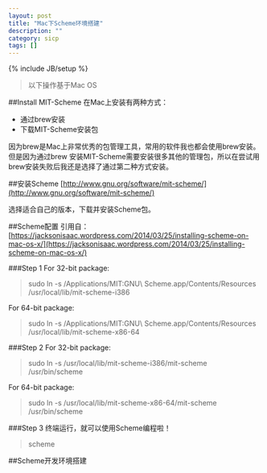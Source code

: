 ```yaml
---
layout: post
title: "Mac下Scheme环境搭建"
description: ""
category: sicp
tags: []
---
```

{% include JB/setup %}

> 以下操作基于Mac OS


##Install MIT-Scheme
在Mac上安装有两种方式：

- 通过brew安装
- 下载MIT-Scheme安装包

因为brew是Mac上非常优秀的包管理工具，常用的软件我也都会使用brew安装。但是因为通过brew 安装MIT-Scheme需要安装很多其他的管理包，所以在尝试用brew安装失败后我还是选择了通过第二种方式安装。


##安装Scheme
[http://www.gnu.org/software/mit-scheme/](http://www.gnu.org/software/mit-scheme/)

选择适合自己的版本，下载并安装Scheme包。


##Scheme配置
引用自：[https://jacksonisaac.wordpress.com/2014/03/25/installing-scheme-on-mac-os-x/](https://jacksonisaac.wordpress.com/2014/03/25/installing-scheme-on-mac-os-x/)

###Step 1
For 32-bit package:
> sudo ln -s /Applications/MIT\:GNU\ Scheme.app/Contents/Resources /usr/local/lib/mit-scheme-i386

For 64-bit package:
> sudo ln -s /Applications/MIT\:GNU\ Scheme.app/Contents/Resources /usr/local/lib/mit-scheme-x86-64

###Step 2
For 32-bit package:
> sudo ln -s /usr/local/lib/mit-scheme-i386/mit-scheme /usr/bin/scheme

For 64-bit package:
> sudo ln -s /usr/local/lib/mit-scheme-x86-64/mit-scheme /usr/bin/scheme

###Step 3
终端运行，就可以使用Scheme编程啦！
> scheme


##Scheme开发环境搭建
